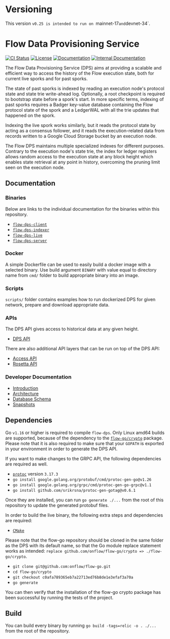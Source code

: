 # Versioning

This version `v0.25 is intended to run on `mainnet-17` and `devnet-34`.

# Flow Data Provisioning Service

[![CI Status](https://img.shields.io/github/workflow/status/optakt/flow-dps/MasterCI?logo=GitHub%20Actions&label=&logoColor=silver&labelColor=gray)](https://github.com/optakt/flow-dps/actions/workflows/master.yml)
[![License](https://img.shields.io/github/license/nanomsg/mangos.svg?logoColor=silver&logo=Open%20Source%20Initiative&label=&color=blue)](https://github.com/optakt/flow-dps/blob/master/LICENSE)
[![Documentation](https://img.shields.io/badge/godoc-docs-blue.svg?label=&logo=go)](https://pkg.go.dev/github.com/optakt/flow-dps)
[![Internal Documentation](https://img.shields.io/badge/-documentation-grey?logo=markdown)](./docs/introduction.md)

The Flow Data Provisioning Service (DPS) aims at providing a scalable and efficient way to access the history of the Flow
execution state, both for current live sporks and for past sporks.

The state of past sporks is indexed by reading an execution node's protocol state and state trie write-ahead log.
Optionally, a root checkpoint is required to bootstrap state before a spork's start. In more specific terms, indexing
of past sporks requires a Badger key-value database containing the Flow protocol state of the spork and a LedgerWAL with
all the trie updates that happened on the spork.

Indexing the live spork works similarly, but it reads the protocol state by acting as a consensus follower, and it reads
the execution-related data from records written to a Google Cloud Storage bucket by an execution node.

The Flow DPS maintains multiple specialized indexes for different purposes.
Contrary to the execution node's state trie, the index for ledger registers allows random access to the execution state at any block height
which enables state retrieval at any point in history, overcoming the pruning limit seen on the execution node.

## Documentation

### Binaries

Below are links to the individual documentation for the binaries within this repository.

* [`flow-dps-client`](./cmd/flow-dps-client/README.md)
* [`flow-dps-indexer`](./cmd/flow-dps-indexer/README.md)
* [`flow-dps-live`](./cmd/flow-dps-live/README.md)
* [`flow-dps-server`](./cmd/flow-dps-server/README.md)

### Docker

A simple Dockerfile can be used to easily build a docker image with a selected binary. Use build argument `BINARY` with 
value equal to directory name from `cmd/` folder to build appropriate binary into an image.

### Scripts

`scripts/` folder contains examples how to run dockerized DPS for given network, prepare and download appropriate data.

### APIs

The DPS API gives access to historical data at any given height.

* [DPS API](./docs/dps-api.md)

There are also additional API layers that can be run on top of the DPS API:

* [Access API](https://github.com/optakt/flow-dps-access)
* [Rosetta API](https://github.com/optakt/flow-dps-rosetta)

### Developer Documentation

* [Introduction](./docs/introduction.md)
* [Architecture](./docs/architecture.md)
* [Database Schema](./docs/database.md)
* [Snapshots](./docs/snapshots.md)

## Dependencies

Go `v1.16` or higher is required to compile `flow-dps`.
Only Linux amd64 builds are supported, because of the dependency to the [`flow-go/crypto`](https://github.com/onflow/flow-go/tree/master/crypto) package.
Please note that it is also required to make sure that your `GOPATH` is exported in your environment in order to generate the DPS API.

If you want to make changes to the GRPC API, the following dependencies are required as well.

* [`protoc`](https://grpc.io/docs/protoc-installation/) version `3.17.3`
* `go install google.golang.org/protobuf/cmd/protoc-gen-go@v1.26`
* `go install google.golang.org/grpc/cmd/protoc-gen-go-grpc@v1.1`
* `go install github.com/srikrsna/protoc-gen-gotag@v0.6.1`

Once they are installed, you can run `go generate ./...` from the root of this repository to update the generated protobuf files.

In order to build the live binary, the following extra steps and dependencies are required:

* [`CMake`](https://cmake.org/install/)

Please note that the flow-go repository should be cloned in the same folder as the DPS with its default name, so that the Go module replace statement works as intended: `replace github.com/onflow/flow-go/crypto => ./flow-go/crypto`.

* `git clone git@github.com:onflow/flow-go.git`
* `cd flow-go/crypto`
* `git checkout c0afa789365eb7a22713ed76b8de1e3efaf3a70a`
* `go generate`

You can then verify that the installation of the flow-go crypto package has been successful by running the tests of the project.

## Build

You can build every binary by running `go build -tags=relic -o . ./...` from the root of the repository.